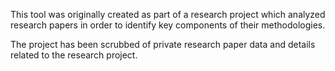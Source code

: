 This tool was originally created as part of a research project which analyzed research papers in order to identify key components of their methodologies.

The project has been scrubbed of private research paper data and details related to the research project.
